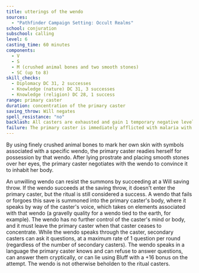 ```yaml
---
title: utterings of the wendo
sources:
  - "Pathfinder Campaign Setting: Occult Realms"
school: conjuration
subschool: calling
level: 6
casting_time: 60 minutes
components:
  - V
  - S
  - M (crushed animal bones and two smooth stones)
  - SC (up to 8)
skill_checks:
  - Diplomacy DC 31, 2 successes
  - Knowledge (nature) DC 31, 3 successes
  - Knowledge (religion) DC 28, 1 success
range: primary caster
duration: concentration of the primary caster
saving_throw: Will negates
spell_resistance: "no"
backlash: All casters are exhausted and gain 1 temporary negative level (DC = 16 + the primary caster's Charisma bonus to remove the condition after the first day).
failure: The primary caster is immediately afflicted with malaria with no onset time (disease---save DC 18; frequency 1/day; effect 1d3 Str and 1d3 Con/day plus fatigue; cure 2 saves). At the GM's discretion, a particularly powerful hostile wendo may possess the primary caster (as per [*possession*](/spells/possession/)). This persists for the following 24 hours.
---
```


By using finely crushed animal bones to mark her own skin with symbols associated with a specific wendo, the primary caster readies herself for possession by that wendo. After lying prostrate and placing smooth stones over her eyes, the primary caster negotiates with the wendo to convince it to inhabit her body.

An unwilling wendo can resist the summons by succeeding at a Will saving throw. If the wendo succeeds at the saving throw, it doesn't enter the primary caster, but the ritual is still considered a success. A wendo that fails or forgoes this save is summoned into the primary caster's body, where it speaks by way of the caster's voice, which takes on elements associated with that wendo (a gravelly quality for a wendo tied to the earth, for example). The wendo has no further control of the caster's mind or body, and it must leave the primary caster when that caster ceases to concentrate. While the wendo speaks through the caster, secondary casters can ask it questions, at a maximum rate of 1 question per round (regardless of the number of secondary casters). The wendo speaks in a language the primary caster knows and can refuse to answer questions, can answer them cryptically, or can lie using Bluff with a +16 bonus on the attempt. The wendo is not otherwise beholden to the ritual casters.
